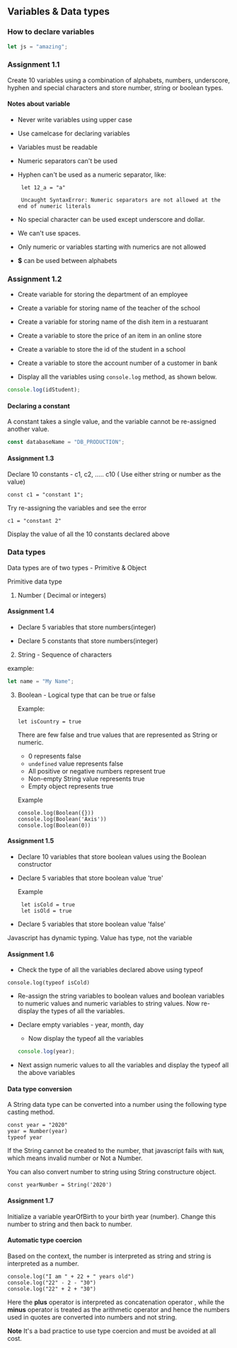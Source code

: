 ## Variables & Data types

### How to declare variables

```js
let js = "amazing";
```

### Assignment 1.1

Create 10 variables using a combination of alphabets, numbers, underscore, hyphen and special characters and store number, string or boolean types.

#### Notes about variable

- Never write variables using upper case
- Use camelcase for declaring variables
- Variables must be readable
- Numeric separators can't be used
- Hyphen can't be used as a numeric separator, like:

  ```
   let 12_a = "a"

   Uncaught SyntaxError: Numeric separators are not allowed at the end of numeric literals
  ```

- No special character can be used except underscore and dollar.
- We can't use spaces.
- Only numeric or variables starting with numerics are not allowed
- **$** can be used between alphabets

### Assignment 1.2

- Create variable for storing the department of an employee

- Create a variable for storing name of the teacher of the school

- Create a variable for storing name of the dish item in a restuarant

- Create a variable to store the price of an item in
  an online store

- Create a variable to store the id of the student in a school

- Create a variable to store the account number of a customer in bank

- Display all the variables using `console.log` method, as shown below.

```js
console.log(idStudent);
```

#### Declaring a constant

A constant takes a single value, and the variable cannot be re-assigned another value.

```js
const databaseName = "DB_PRODUCTION";
```

#### Assignment 1.3

Declare 10 constants - c1, c2, ..... c10 ( Use either string or number as the value)

```
const c1 = "constant 1";
```

Try re-assigning the variables and see the error

```
c1 = "constant 2"
```

Display the value of all the 10 constants declared above

### Data types

Data types are of two types - Primitive & Object

Primitive data type

1. Number ( Decimal or integers)

#### Assignment 1.4

- Declare 5 variables that store numbers(integer)

- Declare 5 constants that store numbers(integer)

2.  String - Sequence of characters

example:

```js
let name = "My Name";
```

3. Boolean - Logical type that can be true or false

   Example:

   ```
   let isCountry = true
   ```

   There are few false and true values that are represented as String or numeric.

   - 0 represents false
   - `undefined` value represents false
   - All positive or negative numbers represent true
   - Non-empty String value represents true
   - Empty object represents true

   Example

   ```
   console.log(Boolean({}))
   console.log(Boolean('Axis'))
   console.log(Boolean(0))
   ```

#### Assignment 1.5

- Declare 10 variables that store boolean values using the Boolean constructor
- Declare 5 variables that store boolean value 'true'

  Example

  ```
   let isCold = true
   let isOld = true
  ```

- Declare 5 variables that store boolean value 'false'

Javascript has dynamic typing. Value has type, not the variable

#### Assignment 1.6

- Check the type of all the variables declared above using typeof

```
console.log(typeof isCold)
```

- Re-assign the string variables to boolean values and boolean variables to numeric values
  and numeric variables to string values. Now re-display the types of all the variables.

- Declare empty variables - year, month, day
  - Now display the typeof all the variables
  ```js
  console.log(year);
  ```
- Next assign numeric values to all the variables and display the typeof all the above variables

#### Data type conversion

A String data type can be converted into a number using the following type casting method.

```
const year = "2020"
year = Number(year)
typeof year
```

If the String cannot be created to the number, that javascript fails with `NaN`, which means invalid number or Not a Number.

You can also convert number to string using String constructure object.

```
const yearNumber = String('2020')
```

#### Assignment 1.7

Initialize a variable yearOfBirth to your birth year (number). Change this number to string and then back to number.

#### Automatic type coercion

Based on the context, the number is interpreted as string and string is interpreted as a number.

```
console.log("I am " + 22 + " years old")
console.log("22" - 2 - "30")
console.log("22" + 2 + "30")
```

Here the **plus** operator is interpreted as concatenation operator , while the **minus** operator is treated as the arithmetic operator and hence the numbers used in quotes are converted into numbers and not string.

**Note**
It's a bad practice to use type coercion and must be avoided at all cost.
